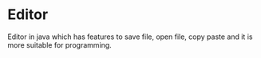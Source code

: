 # Editor
Editor in java which has features to save file, open file, copy paste and it is more suitable for programming.
